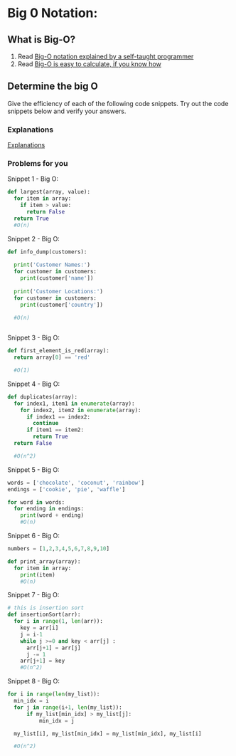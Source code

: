 # Big 0 Notation: 

## What is Big-O?


1. Read [Big-O notation explained by a self-taught programmer](https://justin.abrah.ms/computer-science/big-o-notation-explained.html)
2. Read [Big-O is easy to calculate, if you know how](https://justin.abrah.ms/computer-science/how-to-calculate-big-o.html)


## Determine the big O
Give the efficiency of each of the following code snippets. Try out the code snippets below and verify your answers. 

### Explanations
[Explanations](explanations.md)

### Problems for you

Snippet 1 - Big O:

```python
def largest(array, value):
  for item in array:
    if item > value:
      return False
  return True 
  #O(n)
```

Snippet 2 - Big O:

```python
def info_dump(customers):
  
  print('Customer Names:')
  for customer in customers: 
    print(customer['name'])
  
  print('Customer Locations:')
  for customer in customers: 
    print(customer['country'])

  #O(n)
  
```

Snippet 3 - Big O:
```python
def first_element_is_red(array):
  return array[0] == 'red' 

  #O(1)
```

Snippet 4 - Big O:
```python
def duplicates(array):
  for index1, item1 in enumerate(array):
    for index2, item2 in enumerate(array):
      if index1 == index2:
        continue
      if item1 == item2:
        return True
  return False

  #O(n^2)
```

Snippet 5 - Big O:
```python
words = ['chocolate', 'coconut', 'rainbow']
endings = ['cookie', 'pie', 'waffle']

for word in words:
  for ending in endings:
    print(word + ending)
    #O(n)

```

Snippet 6 - Big O:
```python
numbers = [1,2,3,4,5,6,7,8,9,10]

def print_array(array):
  for item in array:
    print(item)
    #O(n)

```

Snippet 7 - Big O:

```python
# this is insertion sort
def insertionSort(arr): 
  for i in range(1, len(arr)): 
    key = arr[i] 
    j = i-1
    while j >=0 and key < arr[j] : 
      arr[j+1] = arr[j] 
      j -= 1
    arr[j+1] = key 
    #O(n^2)
```

Snippet 8 - Big O:
```python
for i in range(len(my_list)):
  min_idx = i
  for j in range(i+1, len(my_list)):
      if my_list[min_idx] > my_list[j]:
          min_idx = j

  my_list[i], my_list[min_idx] = my_list[min_idx], my_list[i]

  #O(n^2)
```

